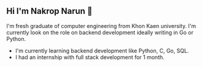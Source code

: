 ## Hi I'm Nakrop Narun 👋
I'm fresh graduate of computer engineering from Khon Kaen university. I'm currently look on the role on backend development ideally writing in Go or Python.

  * I'm currently learning backend development like Python, C, Go, SQL.
  * I had an internship with full stack development for 1 month.
<!--
**Nakrop2002/Nakrop2002** is a ✨ _special_ ✨ repository because its `README.md` (this file) appears on your GitHub profile.

Here are some ideas to get you started:

- 🔭 I’m currently working on ...
- 🌱 I’m currently learning ...
- 👯 I’m looking to collaborate on ...
- 🤔 I’m looking for help with ...
- 💬 Ask me about ...
- 📫 How to reach me: ...
- 😄 Pronouns: ...
- ⚡ Fun fact: ...
-->
